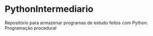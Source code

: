 # PythonIntermediario
Repositório para armazenar programas de estudo feitos com Python. Programação procedural
